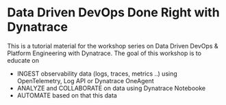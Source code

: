 # Data Driven DevOps Done Right with Dynatrace
This is a tutorial material for the workshop series on Data Driven DevOps & Platform Engineering with Dynatrace.
The goal of this workshop is to educate on
- INGEST observability data (logs, traces, metrics ..) using OpenTelemetry, Log API or Dynatrace OneAgent
- ANALYZE and COLLABORATE on data using Dynatrace Notebooke
- AUTOMATE based on that this data

